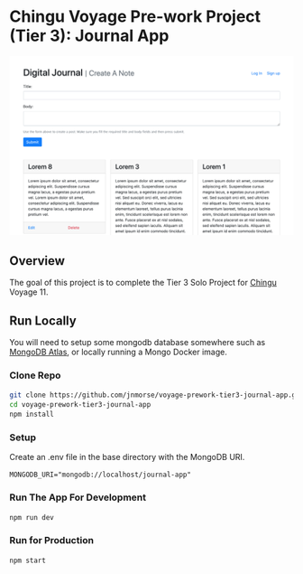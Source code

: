 # Chingu Voyage Pre-work Project (Tier 3): Journal App

![Tier3 Journal App](./docs/images/Tier3_Journal_App.png)

## Overview

The goal of this project is to complete the Tier 3 Solo Project for [Chingu][1]
Voyage 11.

## Run Locally

You will need to setup some mongodb database somewhere such as
[MongoDB Atlas][2], or locally running a Mongo Docker image.

### Clone Repo

```bash
git clone https://github.com/jnmorse/voyage-prework-tier3-journal-app.git
cd voyage-prework-tier3-journal-app
npm install
```

### Setup

Create an .env file in the base directory with the MongoDB URI.

```env
MONGODB_URI="mongodb://localhost/journal-app"
```

### Run The App For Development

```bash
npm run dev
```

### Run for Production

```bash
npm start
```

[1]: https://chingu.io/ 'Chingu'
[2]: https://www.mongodb.com/cloud/atlas/ 'MongoDB Atlas'
